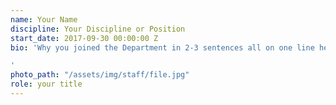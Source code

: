 ```yaml
---
name: Your Name
discipline: Your Discipline or Position
start_date: 2017-09-30 00:00:00 Z
bio: 'Why you joined the Department in 2-3 sentences all on one line here.

'
photo_path: "/assets/img/staff/file.jpg"
role: your title
---
```


